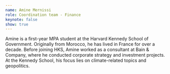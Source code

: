 ```yaml
---
name: Amine Mernissi
role: Coordination team - Finance
keynote: false
show: true
---
```


Amine is a first-year MPA student at the Harvard Kennedy School of Government. Originally from Morocco, he has lived in France for over a decade. Before joining HKS, Amine worked as a consultant at Bain &amp; Company, where he conducted corporate strategy and investment projects. At the Kennedy School, his focus lies on climate-related topics and geopolitics.